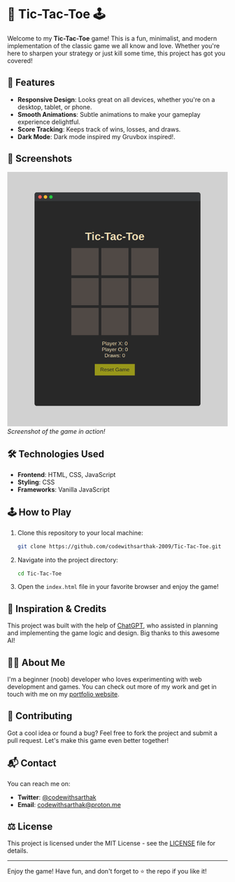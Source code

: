 # 🎉 Tic-Tac-Toe 🕹️

Welcome to my **Tic-Tac-Toe** game! This is a fun, minimalist, and modern implementation of the classic game we all know and love. Whether you're here to sharpen your strategy or just kill some time, this project has got you covered!

## 🚀 Features
- **Responsive Design**: Looks great on all devices, whether you're on a desktop, tablet, or phone.
- **Smooth Animations**: Subtle animations to make your gameplay experience delightful.
- **Score Tracking**: Keeps track of wins, losses, and draws.
- **Dark Mode**: Dark mode inspired my Gruvbox inspired!.

## 📸 Screenshots
![Tic-Tac-Toe Game](screenshot.png)
*Screenshot of the game in action!*

## 🛠️ Technologies Used
- **Frontend**: HTML, CSS, JavaScript
- **Styling**: CSS
- **Frameworks**: Vanilla JavaScript

## 🕹️ How to Play
1. Clone this repository to your local machine:
   ```sh
   git clone https://github.com/codewithsarthak-2009/Tic-Tac-Toe.git
   ```
2. Navigate into the project directory:
   ```sh
   cd Tic-Tac-Toe
   ```
3. Open the `index.html` file in your favorite browser and enjoy the game!

## 🌟 Inspiration & Credits
This project was built with the help of [ChatGPT](https://www.openai.com/chatgpt), who assisted in planning and implementing the game logic and design. Big thanks to this awesome AI!

## 👨‍💻 About Me
I'm a beginner (noob) developer who loves experimenting with web development and games. You can check out more of my work and get in touch with me on my [portfolio website](https://codewithsarthak-2009.github.io/).

## 🤝 Contributing
Got a cool idea or found a bug? Feel free to fork the project and submit a pull request. Let's make this game even better together!

## 📬 Contact
You can reach me on:
- **Twitter**: [@codewithsarthak](https://twitter.com/codewithsarthak)
- **Email**: codewithsarthak@proton.me

## ⚖️ License
This project is licensed under the MIT License - see the [LICENSE](LICENSE) file for details.

---

Enjoy the game! Have fun, and don't forget to ⭐️ the repo if you like it!
